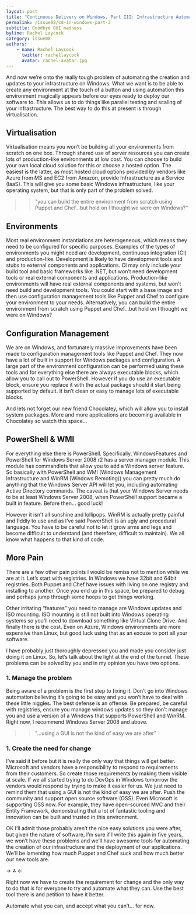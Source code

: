 ```yaml
---
layout: post
title: "Continuous Delivery on Windows, Part III: Infrastructure Automation"
permalink: /issue08/cd-in-windows-part-3
subtitle: Goodbye GUI madness
byline: Rachel Laycock
category: issue08
authors:
    - name: Rachel Laycock
      twitter: rachellaycock
      avatar: rachel-avatar.jpg
---
```

And now we’re onto the really tough problem of automating the creation and updates to your infrastructure on Windows. What we want is to be able to create any environment at the touch of a button and using automation this environment magically appears before our eyes ready to deploy our software to. This allows us to do things like parallel testing and scaling of your infrastructure. The best way to do this at present is through virtualisation.

## Virtualisation

Virtualisation means you won’t be building all your environments from scratch on one box.  Through shared use of server resources you can create lots of production-like environments at low cost. You can choose to build your own local cloud solution for this or choose a hosted option. The easiest is the latter, as most hosted cloud options provided by vendors like Azure from MS and EC2 from Amazon, provide Infrastructure as a Service (IaaS). This will give you some basic Windows infrastructure, like your operating system, but that is only part of the problem solved. 

>> "you can build the entire environment from scratch using Puppet and Chef…but hold on I thought we were on Windows?"

## Environments
Most real environment instantiations are heterogeneous, which means they need to be configured for specific purposes. Examples of the types of environments you might need are development, continuous integration (CI) and production-like. Development is likely to have development tools and stubs to external components and applications. CI may only include your build tool and basic frameworks like .NET, but won’t need development tools or real external components and applications. Production-like environments will have real external components and systems, but won’t need build and development tools. You could start with a base image and then use configuration management tools like Puppet and Chef to configure your environment to your needs. Alternatively, you can build the entire environment from scratch using Puppet and Chef…but hold on I thought we were on Windows?

## Configuration Management
We are on Windows, and fortunately massive improvements have been made to configuration management tools like Puppet and Chef. They now have a lot of built in support for Windows packages and configuration. A large part of the environment configuration can be performed using these tools and for everything else there are always executable blocks, which allow you to call out to PowerShell. However if you do use an executable block, ensure you replace it with the actual package should it start being supported by default. It isn’t clean or easy to manage lots of executable blocks.

And lets not forget our new friend Chocolatey, which will allow you to install system packages. More and more applications are becoming available in Chocolatey so watch this space...


## PowerShell & WMI
For everything else there is PowerShell. Specifically, WindowsFeatures and PowerShell for Windows Server 2008 r2 has a server manager module. This module has commandlets that allow you to add a Windows server feature. So basically with PowerShell and WMI (Windows Management Infrastructure and WinRM (Windows Remoting)) you can pretty much do anything that the Windows Server API will let you, including automating Active Directory commands. The caveat is that your Windows Server needs to be at least Windows Server 2008, when PowerShell support became a built in feature. Before then... good luck!

However it isn’t all sunshine and lollipops. WinRM is actually pretty painful and fiddly to use and as I’ve said PowerShell is an ugly and procedural language. You have to be careful not to let it grow arms and legs and become difficult to understand (and therefore, difficult to maintain). We all know what happens to that kind of code.

## More Pain
There are a few other pain points I would be remiss not to mention while we are at it. Let’s start with registries. In Windows we have 32bit and 64bit registries. Both Puppet and Chef have issues with living on one registry and installing to another. Once you end up in this space, be prepared to debug and perhaps jump through some hoops to get things working.

Other irritating “features” you need to manage are Windows updates and ISO mounting. ISO mounting is still not built into Windows operating systems so you’ll need to download something like Virtual Clone Drive. And finally there is the cost. Even on Azure, Windows environments are more expensive than Linux, but good luck using that as an excuse to port all your software.

I have probably just thoroughly depressed you and made you consider just doing it on Linux. So, let’s talk about the light at the end of the tunnel. These problems can be solved by you and in my opinion you have two options.

### 1. Manage the problem
Being aware of a problem is the first step to fixing it. Don’t go into Windows automation believing it’s going to be easy and you won’t have to deal with these little niggles. The best defense is an offense. Be prepared, be careful with registries, ensure you manage windows updates so they don’t manage you and use a version of a Windows that supports PowerShell and WinRM. Right now, I recommend Windows Server 2008 and above.

>> "...using a GUI is not the kind of easy we are after"

### 1. Create the need for change
I’ve said it before but it is really the only way that things will get better. Microsoft and vendors have a responsibility to respond to requirements from their customers. So create those requirements by making them visible at scale. If we all started trying to do DevOps in Windows tomorrow the vendors would respond by trying to make it easier for us. We just need to remind them that using a GUI is not the kind of easy we are after. Push the community and support open source software (OSS). Even Microsoft is supporting OSS now. For example, they have open-sourced MVC and their Entity Framework, demonstrating that a lot of fantastic tooling and innovation can be built and trusted in this environment.

OK I’ll admit those probably aren’t the nice easy solutions you were after, but given the nature of software, I’m sure if I write this again in five years, we won’t have these problems and we’ll have awesome tools for automating the creation of our infrastructure and the deployment of our applications. We’ll be lamenting how much Puppet and Chef suck and how much better our new tools are.

-> ⁂ <-

Right now we have to create the requirement for change and the only way to do that is for everyone to try and automate what they can. Use the best tool there is and petition to have it better.

Automate what you can, and accept what you can’t… for now.

